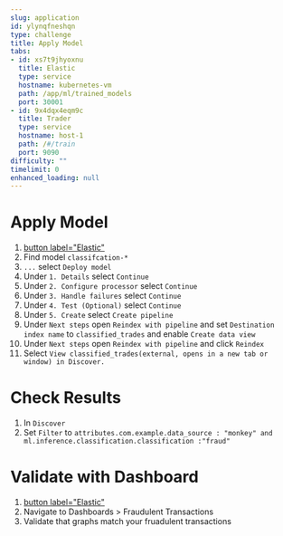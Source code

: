 ```yaml
---
slug: application
id: ylynqfneshqn
type: challenge
title: Apply Model
tabs:
- id: xs7t9jhyoxnu
  title: Elastic
  type: service
  hostname: kubernetes-vm
  path: /app/ml/trained_models
  port: 30001
- id: 9x4dqx4eqm9c
  title: Trader
  type: service
  hostname: host-1
  path: /#/train
  port: 9090
difficulty: ""
timelimit: 0
enhanced_loading: null
---
```


# Apply Model

1. [button label="Elastic"](tab-0)
2. Find model `classifcation-*`
3. `...` select `Deploy model`
4. Under `1. Details` select `Continue`
5. Under `2. Configure processor` select `Continue`
6. Under `3. Handle failures` select `Continue`
7. Under `4. Test (Optional)` select `Continue`
8. Under `5. Create` select `Create pipeline`
9. Under `Next steps` open `Reindex with pipeline` and set `Destination index name` to `classified_trades` and enable `Create data view`
10. Under `Next steps` open `Reindex with pipeline` and click `Reindex`
11. Select `View classified_trades(external, opens in a new tab or window) in Discover.`

# Check Results
1. In `Discover`
2. Set `Filter` to `attributes.com.example.data_source : "monkey" and ml.inference.classification.classification :"fraud"`

# Validate with Dashboard

1. [button label="Elastic"](tab-0)
2. Navigate to Dashboards > Fraudulent Transactions
3. Validate that graphs match your fruadulent transactions